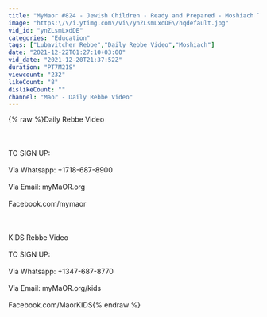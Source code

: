 ```yaml
---
title: "MyMaor #824 - Jewish Children - Ready and Prepared - Moshiach Time"
image: "https:\/\/i.ytimg.com\/vi\/ynZLsmLxdDE\/hqdefault.jpg"
vid_id: "ynZLsmLxdDE"
categories: "Education"
tags: ["Lubavitcher Rebbe","Daily Rebbe Video","Moshiach"]
date: "2021-12-22T01:27:10+03:00"
vid_date: "2021-12-20T21:37:52Z"
duration: "PT7M21S"
viewcount: "232"
likeCount: "8"
dislikeCount: ""
channel: "Maor - Daily Rebbe Video"
---
```

{% raw %}Daily Rebbe Video<br /><br /><br /><br />TO SIGN UP:<br /><br />Via Whatsapp: +1718-687-8900<br /><br />Via Email: myMaOR.org<br /><br />Facebook.com/mymaor<br /><br /><br /><br />KIDS Rebbe Video<br /><br />TO SIGN UP:<br /><br />Via Whatsapp: +1347-687-8770<br /><br />Via Email: myMaOR.org/kids<br /><br />Facebook.com/MaorKIDS{% endraw %}
